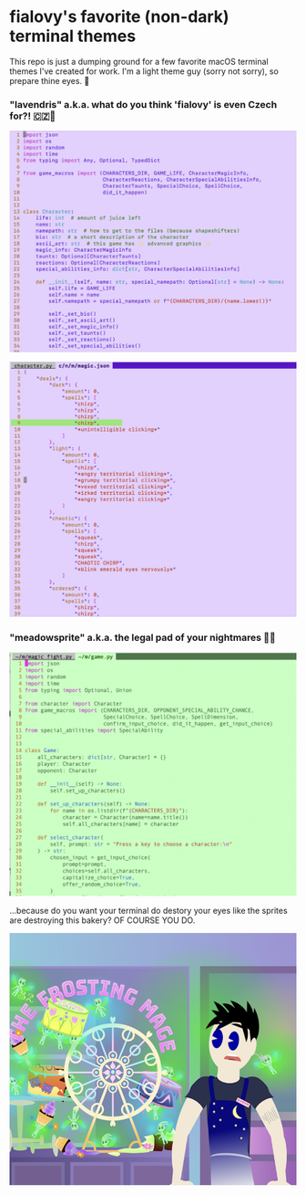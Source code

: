 # fialovy's favorite (non-dark) terminal themes

This repo is just a dumping ground for a few favorite macOS terminal themes I've created for work. I'm a light theme guy (sorry not sorry), so prepare thine eyes. 👀

### "lavendris" a.k.a. what do you think 'fialovy' is even Czech for?! 🇨🇿💜

![purple sample 0](images/lavendris_0.png)

![purple sample 1](images/lavendris_1.png)

### "meadowsprite" a.k.a. the legal pad of your nightmares 🌿💚

![green sample 0](images/meadowsprite_0.png)

...because do you want your terminal do destory your eyes like the sprites are destroying this bakery? OF COURSE YOU DO.


![sprite disaster](images/sprite_disaster.png)

